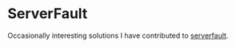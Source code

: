 # ServerFault #

Occasionally interesting solutions I have contributed to [serverfault][1].

[1]: http://serverfault.com/users/35957/h0tw1r3
